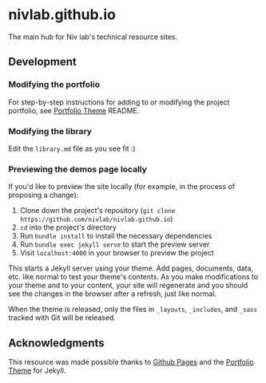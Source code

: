 # nivlab.github.io

The main hub for Niv lab's technical resource sites.

## Development

### Modifying the portfolio

For step-by-step instructions for adding to or modifying the project portfolio, see [Portfolio Theme](https://github.com/tedivm/jekyll-theme-portfolio#getting-started) README.

### Modifying the library

Edit the `library.md` file as you see fit :)

### Previewing the demos page locally

If you'd like to preview the site locally (for example, in the process of proposing a change):

1. Clone down the project's repository (`git clone https://github.com/nivlab/nivlab.github.io`)
2. `cd` into the project's directory
3. Run `bundle install` to install the necessary dependencies
4. Run `bundle exec jekyll serve` to start the preview server
5. Visit `localhost:4000` in your browser to preview the project

This starts a Jekyll server using your theme. Add pages, documents, data, etc. like normal to test your theme's contents. As you make modifications to your theme and to your content, your site will regenerate and you should see the changes in the browser after a refresh, just like normal.

When the theme is released, only the files in `_layouts`, `_includes`, and `_sass` tracked with Git will be released.

## Acknowledgments

This resource was made possible thanks to [Github Pages](https://pages.github.com/) and the [Portfolio Theme](https://github.com/tedivm/jekyll-theme-portfolio) for Jekyll.
